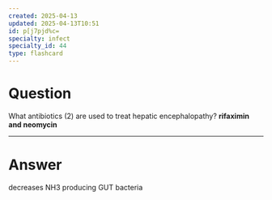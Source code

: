 ```yaml
---
created: 2025-04-13
updated: 2025-04-13T10:51
id: p[j7pjd%c=
specialty: infect
specialty_id: 44
type: flashcard
---
```


# Question
What antibiotics (2) are used to treat hepatic encephalopathy?    **rifaximin and neomycin**

---

# Answer
decreases NH3 producing GUT bacteria